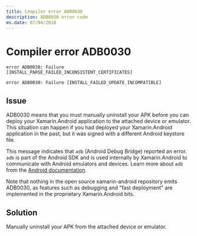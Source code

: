 ```yaml
---
title: Compiler error ADB0030
description: ADB0030 error code
ms.date: 07/04/2018
---
```

# Compiler error ADB0030

```
error ADB0030: Failure [INSTALL_PARSE_FAILED_INCONSISTENT_CERTIFICATES]
```

```
error ADB0030: Failure [INSTALL_FAILED_UPDATE_INCOMPATIBLE]
```

## Issue

ADB0030 means that you must manually uninstall your APK before you
can deploy your Xamarin.Android application to the attached device or
emulator. This situation can happen if you had deployed your
Xamarin.Android application in the past, but it was signed with a
different Android keystore file.

This message indicates that `adb` (Android Debug Bridge) reported an
error. `adb` is part of the Android SDK and is used internally by
Xamarin.Android to communicate with Android emulators and devices.
Learn more about `adb` from the [Android documentation][adb].

Note that nothing in the open source xamarin-android repository
emits ADB0030, as features such as debugging and "fast deployment"
are implemented in the proprietary Xamarin.Android bits.

## Solution

Manually uninstall your APK from the attached device or emulator.

[adb]: https://developer.android.com/studio/command-line/adb
